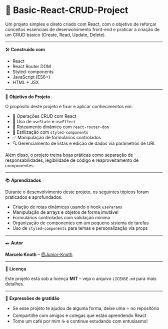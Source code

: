 # 📘 Basic-React-CRUD-Project

Um projeto simples e direto criado com React, com o objetivo de reforçar conceitos essenciais de desenvolvimento front-end e praticar a criação de um CRUD básico (Create, Read, Update, Delete).

---

🛠️ **Construído com**

- React
- React Router DOM
- Styled-components
- JavaScript (ES6+)
- HTML + JSX

---

🎯 **Objetivo do Projeto**

O propósito deste projeto é fixar e aplicar conhecimentos em:

- 🔁 Operações CRUD com React
- 🧠 Uso de `useState` e `useEffect`
- 📂 Roteamento dinâmico com `react-router-dom`
- 🎨 Estilização com `styled-components`
- ✅ Manipulação de formulários controlados
- 🔍 Gerenciamento de listas e edição de dados via parâmetros de URL

Além disso, o projeto treina boas práticas como separação de responsabilidades, legibilidade de código e reaproveitamento de componentes.

---

📚 **Aprendizados**

Durante o desenvolvimento deste projeto, os seguintes tópicos foram praticados e aprofundados:

- Criação de rotas dinâmicas usando o hook `useParams`
- Manipulação de arrays e objetos de forma imutável
- Formulários controlados com validação mínima
- Organização de componentes em um pequeno sistema de tarefas
- Uso de `styled-components` para temas e personalização via props

---

✒️ **Autor**

**Marcelo Knoth** – [@Junior-Knoth](https://github.com/Junior-Knoth)

---

📄 **Licença**

Este projeto está sob a licença **MIT** – veja o arquivo `LICENSE.md` para mais detalhes.

---

🎁 **Expressões de gratidão**

- Se esse projeto te ajudou de alguma forma, deixe uma ⭐ no repositório  
- Compartilhe com amigos e colegas que estão aprendendo React  
- Tome um café por mim ☕ e continue estudando com entusiasmo!
